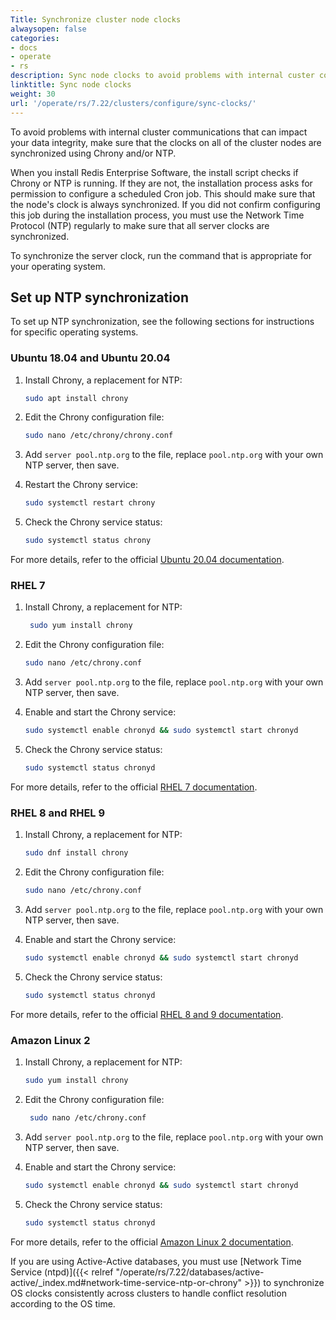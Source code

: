 ```yaml
---
Title: Synchronize cluster node clocks
alwaysopen: false
categories:
- docs
- operate
- rs
description: Sync node clocks to avoid problems with internal custer communication.
linktitle: Sync node clocks
weight: 30
url: '/operate/rs/7.22/clusters/configure/sync-clocks/'
---
```

To avoid problems with internal cluster communications that can impact your data integrity,
make sure that the clocks on all of the cluster nodes are synchronized using Chrony and/or NTP.

When you install Redis Enterprise Software,
the install script checks if Chrony or NTP is running.
If they are not, the installation process asks for permission to configure a scheduled Cron job.
This should make sure that the node's clock is always synchronized.
If you did not confirm configuring this job during the installation process,
you must use the Network Time Protocol (NTP) regularly to make sure that all server clocks are synchronized.

To synchronize the server clock, run the command that is appropriate for your operating system.

## Set up NTP synchronization

To set up NTP synchronization, see the following sections for instructions for specific operating systems.

### Ubuntu 18.04 and Ubuntu 20.04

1. Install Chrony, a replacement for NTP:
   ```sh
   sudo apt install chrony
   ```
   
1. Edit the Chrony configuration file:
   ```sh
   sudo nano /etc/chrony/chrony.conf
   ```

1. Add `server pool.ntp.org` to the file, replace `pool.ntp.org` with your own NTP server, then save.

1. Restart the Chrony service: 
   ```sh
   sudo systemctl restart chrony
   ```

1. Check the Chrony service status:
   ```sh
   sudo systemctl status chrony
   ```
   
For more details, refer to the official [Ubuntu 20.04 documentation](https://ubuntu.com/server/docs/network-ntp).

### RHEL 7

1. Install Chrony, a replacement for NTP:
   ```sh
    sudo yum install chrony
   ```

1. Edit the Chrony configuration file:
   ```sh
   sudo nano /etc/chrony.conf
   ```

1. Add `server pool.ntp.org` to the file, replace `pool.ntp.org` with your own NTP server, then save.

1. Enable and start the Chrony service:
   ```sh 
   sudo systemctl enable chronyd && sudo systemctl start chronyd
   ```

1. Check the Chrony service status:
   ```sh
   sudo systemctl status chronyd
   ```

For more details, refer to the official [RHEL 7 documentation](https://access.redhat.com/documentation/en-us/red_hat_enterprise_linux/7/html/system_administrators_guide/ch-configuring_ntp_using_the_chrony_suite#sect-Using_chrony).

### RHEL 8 and RHEL 9

1. Install Chrony, a replacement for NTP:
   ```sh
   sudo dnf install chrony
   ```

1. Edit the Chrony configuration file:
   ```sh
   sudo nano /etc/chrony.conf
   ```

1. Add `server pool.ntp.org` to the file, replace `pool.ntp.org` with your own NTP server, then save.

1. Enable and start the Chrony service:
   ```sh
   sudo systemctl enable chronyd && sudo systemctl start chronyd
   ```

1. Check the Chrony service status:
   ```sh
   sudo systemctl status chronyd
   ```

For more details, refer to the official [RHEL 8 and 9 documentation](https://access.redhat.com/documentation/en-us/red_hat_enterprise_linux/8/html/configuring_basic_system_settings/configuring-time-synchronization_configuring-basic-system-settings).

### Amazon Linux 2

1. Install Chrony, a replacement for NTP:
   ```sh
   sudo yum install chrony
   ```

1. Edit the Chrony configuration file:
   ```sh
    sudo nano /etc/chrony.conf
   ```

1. Add `server pool.ntp.org` to the file, replace `pool.ntp.org` with your own NTP server, then save.

1. Enable and start the Chrony service:
   ```sh
   sudo systemctl enable chronyd && sudo systemctl start chronyd
   ```

1. Check the Chrony service status:
   ```sh
   sudo systemctl status chronyd
   ```

For more details, refer to the official [Amazon Linux 2 documentation](https://docs.aws.amazon.com/AWSEC2/latest/UserGuide/set-time.html).

If you are using Active-Active databases, you must use [Network Time Service (ntpd)]({{< relref "/operate/rs/7.22/databases/active-active/_index.md#network-time-service-ntp-or-chrony" >}})
to synchronize OS clocks consistently across clusters to handle conflict resolution according to the OS time.
